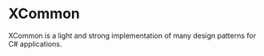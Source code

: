 # XCommon
XCommon is a light and strong implementation of many design patterns for C# applications.
